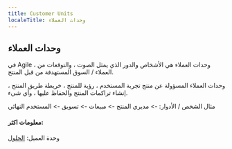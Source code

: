 ```yaml
---
title: Customer Units
localeTitle: وحدات العملاء
---
```

## وحدات العملاء

في Agile ، وحدات العملاء هي الأشخاص والدور الذي يمثل الصوت ، والتوقعات من العملاء / السوق المستهدفة من قبل المنتج.

وحدات العملاء المسؤولة عن منتج تجربة المستخدم ، رؤية للمنتج ، خريطة طريق المنتج ، إنشاء تراكمات المنتج والحفاظ عليها ، وأي شيء.

مثال الشخص / الأدوار: -> مديري المنتج -> مبيعات -> تسويق -> المستخدم النهائي

#### معلومات اكثر:

وحدة العميل: [الحلول](https://www.solutionsiq.com/agile-glossary/customer-unit/)
